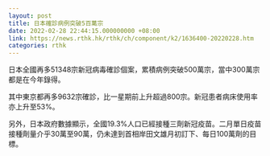 ```yaml
---
layout: post
title: 日本確診病例突破5百萬宗
date: 2022-02-28 22:44:15.000000000 +08:00
link: https://news.rthk.hk/rthk/ch/component/k2/1636400-20220228.htm
categories: rthk
---
```


日本全國再多51348宗新冠病毒確診個案，累積病例突破500萬宗，當中300萬宗都是在今年錄得。

其中東京都再多9632宗確診，比一星期前上升超過800宗。新冠患者病床使用率亦上升至53%。

另外，日本政府數據顯示，全國19.3%人口已經接種三劑新冠疫苗。二月單日疫苗接種劑量介乎30萬至90萬，仍未達到首相岸田文雄月初訂下、每日100萬劑的目標。
